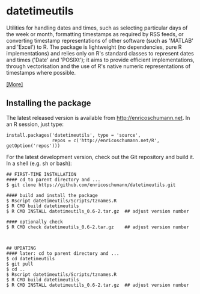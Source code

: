# datetimeutils

Utilities for handling dates and times, such as
selecting particular days of the week or month,
formatting timestamps as required by RSS feeds, or
converting timestamp representations of other software
(such as 'MATLAB' and 'Excel') to R. The package is
lightweight (no dependencies, pure R implementations)
and relies only on R's standard classes to represent
dates and times ('Date' and 'POSIXt'); it aims to
provide efficient implementations, through
vectorisation and the use of R's native numeric
representations of timestamps where possible.

[ [More] ](http://enricoschumann.net/R/packages/datetimeutils/)

## Installing the package

The latest released version is available from
http://enricoschumann.net. In an R session, just type:

    install.packages('datetimeutils', type = 'source',
                     repos = c('http://enricoschumann.net/R', getOption('repos')))


For the latest development version, check out the Git repository and
build it. In a shell (e.g. sh or bash):

    ## FIRST-TIME INSTALLATION
    #### cd to parent directory and ...
    $ git clone https://github.com/enricoschumann/datetimeutils.git

    #### build and install the package
    $ Rscript datetimeutils/Scripts/tznames.R
    $ R CMD build datetimeutils
    $ R CMD INSTALL datetimeutils_0.6-2.tar.gz  ## adjust version number

    #### optionally check
    $ R CMD check datetimeutils_0.6-2.tar.gz    ## adjust version number



    ## UPDATING
    #### later: cd to parent directory and ...
    $ cd datetimeutils
	$ git pull
	$ cd ..
	$ Rscript datetimeutils/Scripts/tznames.R
    $ R CMD build datetimeutils
    $ R CMD INSTALL datetimeutils_0.6-2.tar.gz  ## adjust version number
